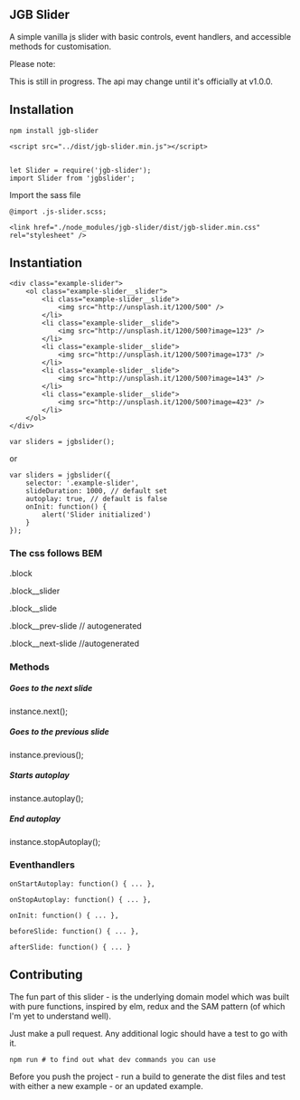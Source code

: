JGB Slider
-----

A simple vanilla js slider with basic controls, event handlers, and accessible methods for customisation.

Please note:

This is still in progress. The api may change until it's officially at v1.0.0.


## Installation

```
npm install jgb-slider

<script src="../dist/jgb-slider.min.js"></script>
```

```

let Slider = require('jgb-slider');
import Slider from 'jgbslider';

```

Import the sass file

```
@import .js-slider.scss;

<link href="./node_modules/jgb-slider/dist/jgb-slider.min.css" rel="stylesheet" />

```

## Instantiation

```
<div class="example-slider">
    <ol class="example-slider__slider">
        <li class="example-slider__slide">
            <img src="http://unsplash.it/1200/500" />
        </li>
        <li class="example-slider__slide">
            <img src="http://unsplash.it/1200/500?image=123" />
        </li>
        <li class="example-slider__slide">
            <img src="http://unsplash.it/1200/500?image=173" />
        </li>
        <li class="example-slider__slide">
            <img src="http://unsplash.it/1200/500?image=143" />
        </li>
        <li class="example-slider__slide">
            <img src="http://unsplash.it/1200/500?image=423" />
        </li>
    </ol>
</div>
```

```
var sliders = jgbslider();
```

or

```
var sliders = jgbslider({
    selector: '.example-slider',
    slideDuration: 1000, // default set
    autoplay: true, // default is false
    onInit: function() {
        alert('Slider initialized')
    }
});
```

### The css follows BEM

.block

.block__slider

.block__slide

.block__prev-slide // autogenerated

.block__next-slide //autogenerated


### Methods

##### Goes to the next slide
instance.next();

##### Goes to the previous slide
instance.previous();

##### Starts autoplay
instance.autoplay();

##### End autoplay
instance.stopAutoplay();

### Eventhandlers

```
onStartAutoplay: function() { ... },

onStopAutoplay: function() { ... },

onInit: function() { ... },

beforeSlide: function() { ... },

afterSlide: function() { ... }

```


## Contributing

The fun part of this slider - is the underlying domain model which was built with pure functions, inspired by elm, redux and the SAM pattern (of which I'm yet to understand well).

Just make a pull request. Any additional logic should have a test to go with it.

```
npm run # to find out what dev commands you can use
```

Before you push the project - run a build to generate the dist files and test with either a new example - or an updated example.
